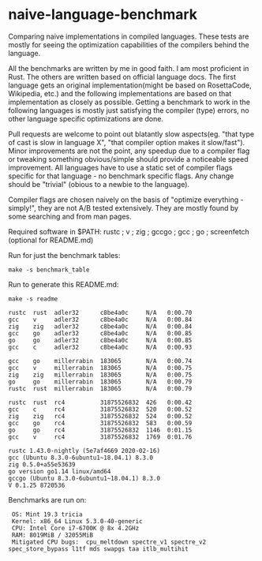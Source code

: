 # naive-language-benchmark

Comparing naive implementations in compiled languages. These tests are mostly for seeing the optimization capabilities of the compilers behind the language.

All the benchmarks are written by me in good faith. I am most proficient in Rust. The others are written based on official language docs.
The first language gets an original implementation(might be based on RosettaCode, Wikipedia, etc.) and the following implementations
are based on that implementation as closely as possible. Getting a benchmark to work in the following languages is mostly just satisfying 
the compiler (type) errors, no other language specific optimizations are done.

Pull requests are welcome to point out blatantly slow aspects(eg. "that type of cast is slow in language X", "that compiler option makes it slow/fast"). Minor improvements
are not the point, any speedup due to a compiler flag or tweaking something obvious/simple should provide a noticeable speed improvement. 
All languages have to use a static set of compiler flags specific for that language - no benchmark specific flags.
Any change should be "trivial" (obious to a newbie to the language).

Compiler flags are chosen naively on the basis of "optimize everything - simply!", they are not A/B tested extensively. They are mostly found by some searching and from man pages.

Required software in $PATH: rustc ; v ; zig ; gccgo ; gcc ; go ; screenfetch (optional for README.md)

Run for just the benchmark tables:
```
make -s benchmark_table
```

Run to generate this README.md:
```
make -s readme
```

```
rustc  rust  adler32      c8be4a0c     N/A   0:00.70
gcc    v     adler32      c8be4a0c     N/A   0:00.84
zig    zig   adler32      c8be4a0c     N/A   0:00.84
gcc    go    adler32      c8be4a0c     N/A   0:00.85
go     go    adler32      c8be4a0c     N/A   0:00.85
gcc    c     adler32      c8be4a0c     N/A   0:00.93

gcc    go    millerrabin  183065       N/A   0:00.74
gcc    v     millerrabin  183065       N/A   0:00.75
zig    zig   millerrabin  183065       N/A   0:00.75
go     go    millerrabin  183065       N/A   0:00.79
rustc  rust  millerrabin  183065       N/A   0:00.79

rustc  rust  rc4          31875526832  426   0:00.42
gcc    c     rc4          31875526832  520   0:00.52
zig    zig   rc4          31875526832  524   0:00.52
gcc    go    rc4          31875526832  583   0:00.59
go     go    rc4          31875526832  1146  0:01.15
gcc    v     rc4          31875526832  1769  0:01.76
```
```
rustc 1.43.0-nightly (5e7af4669 2020-02-16)
gcc (Ubuntu 8.3.0-6ubuntu1~18.04.1) 8.3.0
zig 0.5.0+a55e53639
go version go1.14 linux/amd64
gccgo (Ubuntu 8.3.0-6ubuntu1~18.04.1) 8.3.0
V 0.1.25 8720536
```
Benchmarks are run on:
```
 OS: Mint 19.3 tricia
 Kernel: x86_64 Linux 5.3.0-40-generic
 CPU: Intel Core i7-6700K @ 8x 4.2GHz
 RAM: 8019MiB / 32055MiB
 Mitigated CPU bugs:  cpu_meltdown spectre_v1 spectre_v2 spec_store_bypass l1tf mds swapgs taa itlb_multihit
```
